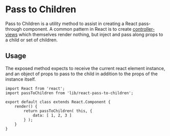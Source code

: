 # Pass to Children

Pass to Children is a utility method to assist in creating a React pass-through component. A common pattern in React is to create [controller-views](https://facebook.github.io/flux/docs/overview.html#views-and-controller-views) which themselves render nothing, but inject and pass along props to a child or set of children.

## Usage

The exposed method expects to receive the current react element instance, and an object of props to pass to the child in addition to the props of the instance itself.

```es6
import React from 'react';
import passToChildren from 'lib/react-pass-to-children';

export default class extends React.Component {
	render() {
		return passToChildren( this, { 
			data: [ 1, 2, 3 ]
		} );
	}
}
```
